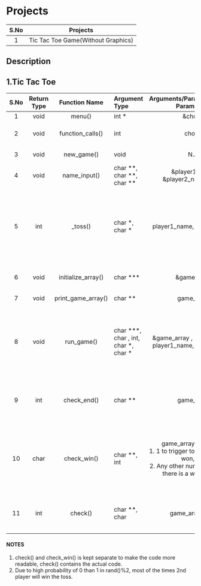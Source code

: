 # Projects
|S.No|Projects|
|:--:|:------:|
|1|Tic Tac Toe Game(Without Graphics)|

## Description ##
## 1.Tic Tac Toe ##
<!--============================================ TABLE ====================================================-->
|S.No|Return Type|Function Name|Argument Type|Arguments/Parameters(Actual Parameters)|Purpose|
|:--:|:---------:|:-----------:|:------------|:-------------------------------------:|-----|
| 1  |   void    |   menu()    |    int \*   |     &choice        |To Print Menu.|
| 2  |   void    |function_calls()| int      |      choice        |To Handle Different Function Calls.|
| 3  |   void    |  new_game() |    void     |       N.A.         |To Start A New Game.|
| 4  |   void    |  name_input()|  char \*\*, char \*\*, char \*\* | &player1\_name, &player2\_name, &sym | To take input player names and symbol. |
| 5  |   int     |  \_toss()   | char \*, char \* | player1_name, player2_name | This functions generates a random number based on which head/tails is determined and prints which player has won the toss. |
| 6 |    void  | initialize_array() | char \*\*\* | &game_array  | This initialises the array with underscores(\_).|
| 7 |    void  | print_game_array() | char \*\*  | game_array   | This prints the game array. |
| 8 |    void  |   run_game()      | char \*\*\*, char , int, char \*, char \* | &game_array , \*sym, chance, player1_name, player2_name|This function lets the player decide on which positon to play their next move on and inserts it into the game array.|
| 9|     int   |   check_end()     |  char \*\* | game_array | This function check if the game array is full or not to detect a draw situation. |
| 10|    char  |   check_win()     |  char \*\*, int | game_array, A Number</br>1. 1 to trigger to check who has won, and</br>2. Any other number to check if there is a win situation| This function checks for a win situtation</br>check() functions contains the actual code to check for a win situation. |
| 11|    int   |   check()         | char \*\*, char | game_array, sym | This function contains the actual code to check for a win situation. |
<!--============================================ TABLE END ====================================================-->
#### NOTES ####
1. check() and check_win() is kept separate to make the code more readable, check() contains the actual code.
2. Due to high probability of 0 than 1 in rand()%2, most of the times 2nd player will win the toss.
